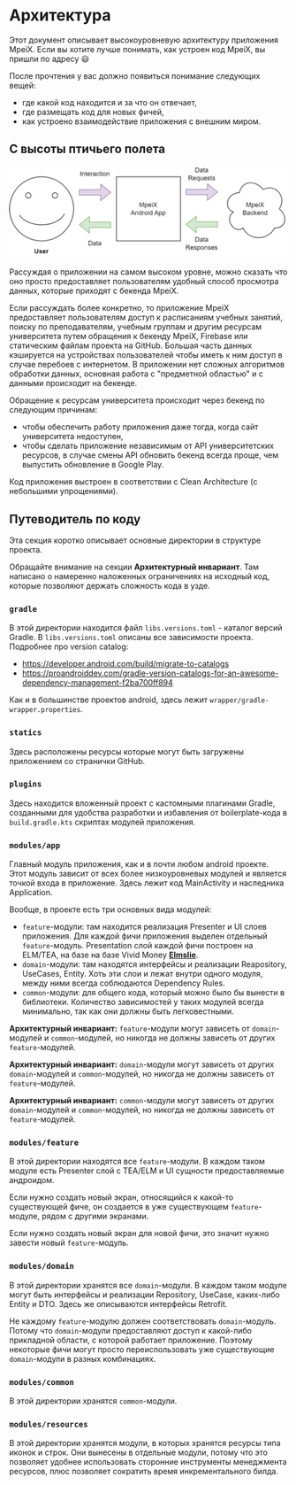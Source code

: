 # Архитектура

Этот документ описывает высокоуровневую архитектуру приложения MpeiX. Если вы хотите лучше понимать,
как устроен код MpeiX, вы пришли по адресу 😃

После прочтения у вас должно появиться понимание следующих вещей:

- где какой код находится и за что он отвечает,
- где размещать код для новых фичей,
- как устроено взаимодействие приложения с внешним миром.

## С высоты птичьего полета

![](https://github.com/tonykolomeytsev/mpeiapp/raw/master/screenshots/mpeix-birds-view.png)

Рассуждая о приложении на самом высоком уровне, можно сказать что оно просто предоставляет 
пользователям удобный способ просмотра данных, которые приходят с бекенда MpeiX.

Если рассуждать более конкретно, то приложение MpeiX предоставляет пользователям доступ к 
расписаниям учебных занятий, поиску по преподавателям, учебным группам и другим ресурсам 
университета путем обращения к бекенду MpeiX, Firebase или статическим файлам проекта на GitHub. 
Большая часть данных кэшируется на устройствах пользователей чтобы иметь к ним доступ в случае 
перебоев с интернетом. В приложении нет сложных алгоритмов обработки данных, основная работа с 
"предметной областью" и с данными происходит на бекенде.

Обращение к ресурсам университета происходит через бекенд по следующим причинам:

- чтобы обеспечить работу приложения даже тогда, когда сайт университета недоступен,
- чтобы сделать приложение независимым от API университетских ресурсов, в случае смены API обновить 
бекенд всегда проще, чем выпустить обновление в Google Play.

Код приложения выстроен в соответствии с Clean Architecture (с небольшими упрощениями).

## Путеводитель по коду

Эта секция коротко описывает основные директории в структуре проекта.

Обращайте внимание на секции **Архитектурный инвариант**. Там написано о намеренно наложенных 
ограничениях на исходный код, которые позволяют держать сложность кода в узде.

### `gradle`

В этой директории находится файл `libs.versions.toml` - каталог версий Gradle. 
В `libs.versions.toml` описаны все зависимости проекта. Подробнее про version catalog:
- https://developer.android.com/build/migrate-to-catalogs
- https://proandroiddev.com/gradle-version-catalogs-for-an-awesome-dependency-management-f2ba700ff894

Как и в большинстве проектов android, здесь лежит `wrapper/gradle-wrapper.properties`.

### `statics`

Здесь расположены ресурсы которые могут быть загружены приложением со странички GitHub.

### `plugins`

Здесь находится вложенный проект с кастомными плагинами Gradle, созданными для удобства разработки 
и избавления от boilerplate-кода в `build.gradle.kts` скриптах модулей приложения.

### `modules/app`

Главный модуль приложения, как и в почти любом android проекте. Этот модуль зависит от всех более 
низкоуровневых модулей и является точкой входа в приложение. Здесь лежит код MainActivity и 
наследника Application.

Вообще, в проекте есть три основных вида модулей:
- `feature`-модули: там находится реализация Presenter и UI слоев приложения. 
Для каждой фичи приложения выделен отдельный `feature`-модуль. Presentation слой каждой фичи 
построен на ELM/TEA, на базе на базе Vivid Money [**Elmslie**](https://github.com/vivid-money/elmslie).
- `domain`-модули: там находятся интерфейсы и реализации Reapository, UseCases, Entity.
Хоть эти слои и лежат внутри одного модуля, между ними всегда соблюдаются Dependency Rules.
- `common`-модули: для общего кода, который можно было бы вынести в библиотеки. Количество зависимостей
у таких модулей всегда минимально, так как они должны быть легковестными.

**Архитектурный инвариант:** `feature`-модули могут зависеть от `domain`-модулей и `common`-модулей,
но никогда не должны зависеть от других `feature`-модулей.

**Архитектурный инвариант:** `domain`-модули могут зависеть от других `domain`-модулей и `common`-модулей,
но никогда не должны зависеть от `feature`-модулей.

**Архитектурный инвариант:** `common`-модули могут зависеть от других `domain`-модулей и `common`-модулей,
но никогда не должны зависеть от `feature`-модулей.

### `modules/feature`

В этой директории находятся все `feature`-модули. В каждом таком модуле есть Presenter слой с
TEA/ELM и UI сущности предоставляемые андроидом.

Если нужно создать новый экран, относящийся к какой-то существующей фиче, он создается в уже 
существующем `feature`-модуле, рядом с другими экранами.

Если нужно создать новый экран для новой фичи, это значит нужно завести новый `feature`-модуль.

### `modules/domain`

В этой директории хранятся все `domain`-модули. В каждом таком модуле могут быть интерфейсы и
реализации Repository, UseCase, каких-либо Entity и DTO. Здесь же описываются интерфейсы Retrofit.

Не каждому `feature`-модулю должен соответствовать `domain`-модуль. Потому что `domain`-модули 
предоставляют доступ к какой-либо прикладной области, с которой работает приложение. Поэтому некоторые
фичи могут просто переиспользовать уже существующие `domain`-модули в разных комбинациях.

### `modules/common`

В этой директории хранятся `common`-модули.

### `modules/resources`

В этой директории хранятся модули, в которых хранятся ресурсы типа иконок и строк. Они вынесены в отдельные модули,
потому что это позволяет удобнее использовать сторонние инструменты менеджмента ресурсов, плюс позволяет 
сократить время инкрементального билда.
